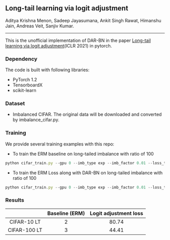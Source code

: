 ## Long-tail learning via logit adjustment

Aditya Krishna Menon, Sadeep Jayasumana, Ankit Singh Rawat, Himanshu Jain, Andreas Veit, Sanjiv Kumar. 

------

This is the unofficial implementation of DAR-BN in the paper [Long-tail learning via logit adjustment](https://arxiv.org/abs/2007.07314)(ICLR 2021) in pytorch.

### Dependency

The code is built with following libraries:

- PyTorch 1.2
- TensorboardX
- scikit-learn


### Dataset

- Imbalanced CIFAR. The original data will be downloaded and converted by imbalance_cifar.py.


### Training 

We provide several training examples with this repo:
- To train the ERM baseline on long-tailed imbalance with ratio of 100

```javascript
python cifar_train.py --gpu 0 --imb_type exp --imb_factor 0.01 --loss_type CE --train_rule None
```

- To train the ERM Loss along with DAR-BN on long-tailed imbalance with ratio of 100
```javascript
python cifar_train.py --gpu 0 --imb_type exp --imb_factor 0.01 --loss_type CE --train_rule DAR-BN
```

### Results
 | |Baseline (ERM) | Logit adjustment loss |
 | :---:  | :---: |:---: |
 |CIFAR-10 LT | 2 | 80.74 |
 |CIFAR-100 LT| 3 | 44.41 |
